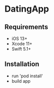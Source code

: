 # DatingApp
## Requirements

- iOS 13+
- Xcode 11+
- Swift 5.1+

## Installation

- run 'pod install'
- build app
